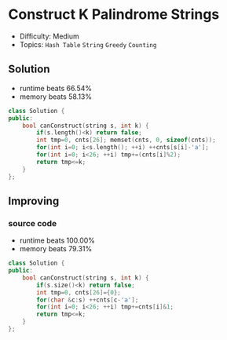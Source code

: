 # Construct K Palindrome Strings
- Difficulty: Medium
- Topics: `Hash Table` `String` `Greedy` `Counting`

## Solution
- runtime beats 66.54%
- memory beats 58.13%
``` cpp
class Solution {
public:
    bool canConstruct(string s, int k) {
        if(s.length()<k) return false;
        int tmp=0, cnts[26]; memset(cnts, 0, sizeof(cnts));
        for(int i=0; i<s.length(); ++i) ++cnts[s[i]-'a'];
        for(int i=0; i<26; ++i) tmp+=(cnts[i]%2);
        return tmp<=k;
    }
};
```

## Improving
<!-- ... -->
### source code
- runtime beats 100.00%
- memory beats 79.31%
``` cpp
class Solution {
public:
    bool canConstruct(string s, int k) {
        if(s.size()<k) return false;
        int tmp=0, cnts[26]={0};
        for(char &c:s) ++cnts[c-'a'];
        for(int i=0; i<26; ++i) tmp+=cnts[i]&1;
        return tmp<=k;
    }
};
```